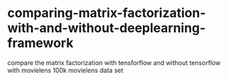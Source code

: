 # comparing-matrix-factorization-with-and-without-deeplearning-framework

compare the matrix factorization with tensforflow and without tensorflow with movielens 100k movielens data set

